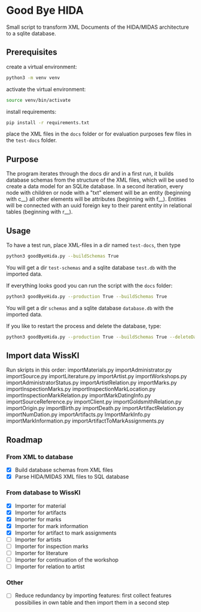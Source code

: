 # Good Bye HIDA
Small script to transform XML Documents of the HIDA/MIDAS architecture to a sqlite database.

## Prerequisites
create a virtual environment:
```bash
python3 -m venv venv
```
activate the virtual environment:
```bash
source venv/bin/activate
```
install requirements:
```bash
pip install -r requirements.txt
```
place the XML files in the `docs` folder or for evaluation purposes few files in the `test-docs` folder.

## Purpose
The program iterates through the docs dir and in a first run, it builds database schemas from the 
structure of the XML files, which will be used to create a data model for an SQLite database.
In a second iteration, every node with children or node with a "txt" element will be an entity (beginning with c__)
all other elements will be attributes (beginning with f__). Entities will be connected with an uuid
foreign key to their parent entity in relational tables (beginning with r__).
## Usage
To have a test run, place XML-files in a dir named `test-docs`, then type
```bash
python3 goodByeHida.py --buildSchemas True 
```
You will get a dir `test-schemas` and a sqlite database `test.db` with the imported data.

If everything looks good you can run the script with the `docs` folder:
```bash
python3 goodByeHida.py --production True --buildSchemas True 
```
You will get a dir `schemas` and a sqlite database `database.db` with the imported data.

If you like to restart the process and delete the database, type:
```bash
python3 goodByeHida.py --production True --buildSchemas True --deleteDatabase True
```


## Import data WissKI
Run skripts in this order:
 importMaterials.py
 importAdministrator.py
 importSource.py
 importLiterature.py
 importArtist.py
 importWorkshops.py
 importAdministratorStatus.py
 importArtistRelation.py
 importMarks.py
 importInspectionMarks.py
 importInspectionMarkLocation.py
 importInspectionMarkRelation.py
 importMarkDatingInfo.py
 importSourceReference.py
 importClient.py
 importGoldsmithRelation.py
 importOrigin.py
 importBirth.py
 importDeath.py
 importArtifactRelation.py
 importNumDation.py
 importArtifacts.py
 ImportMarkInfo.py
 importMarkInformation.py
 importArtifactToMarkAssignments.py

## Roadmap
### From XML to database
- [x] Build database schemas from XML files
- [x] Parse HIDA/MIDAS XML files to SQL database
### From database to WissKI
- [x] Importer for material
- [x] Importer for artifacts
- [x] Importer for marks
- [x] Importer for mark information
- [x] Importer for artifact to mark assignments
- [ ] Importer for artists
- [ ] Importer for inspection marks
- [ ] Importer for literature
- [ ] Importer for continuation of the workshop
- [ ] Importer for relation to artist

### Other
- [ ] Reduce redundancy by importing features: first collect features possibilies in own table and then import them in a second step